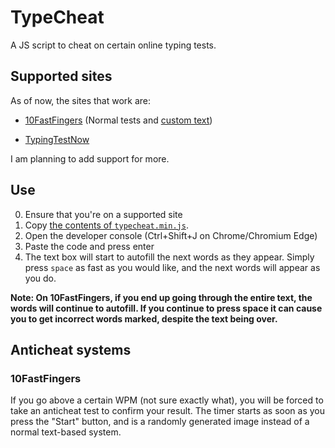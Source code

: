 # TypeCheat
A JS script to cheat on certain online typing tests.

## Supported sites
As of now, the sites that work are:
- [10FastFingers](https://10fastfingers.com/) (Normal tests and [custom text](https://10fastfingers.com/text-practice/new))
<!-- - [Ratatype](https://www.ratatype.com/) -->
<!-- ^^^WIP^^^ -->
- [TypingTestNow](https://typingtestnow.com/)

I am planning to add support for more.

## Use
0. Ensure that you're on a supported site
1. Copy [the contents of `typecheat.min.js`](https://raw.githubusercontent.com/MysteryBlokHed/TypeCheat/master/typecheat.min.js).
2. Open the developer console (Ctrl+Shift+J on Chrome/Chromium Edge)
3. Paste the code and press enter
4. The text box will start to autofill the next words as they appear. Simply press `space` as fast as you would like, and the next words will appear as you do.

**Note: On 10FastFingers, if you end up going through the entire text, the words will continue to autofill. If you continue to press space it can cause you to get incorrect words marked, despite the text being over.**


## Anticheat systems
### 10FastFingers
If you go above a certain WPM (not sure exactly what), you will be forced to take an anticheat test to confirm your result. The timer starts as soon as you press the "Start" button, and is a randomly generated image instead of a normal text-based system.